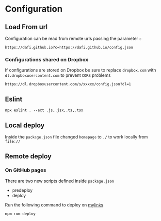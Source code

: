 # Configuration

## Load From url

Configuration can be read from remote urls passing the parameter `c`

    https://dafi.github.io?c=https://dafi.github.io/config.json

### Configurations shared on Dropbox

If configurations are stored on Dropbox be sure to replace `dropbox.com` with `dl.dropboxusercontent.com` to prevent `CORS` problems

    https://dl.dropboxusercontent.com/s/xxxxx/config.json?dl=1

## Eslint

    npx eslint . --ext .js,.jsx,.ts,.tsx

## Local deploy

Inside the `package.json` file changed `homepage` to `./` to work locally from `file://`

## Remote deploy

### On GitHub pages

There are two new scripts defined inside `package.json`

- predeploy
- deploy

Run the following command to deploy on [mylinks](https://dafi.github.io/mylinks/)

	npm run deploy

